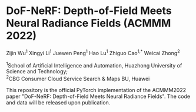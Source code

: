 # DoF-NeRF: Depth-of-Field Meets Neural Radiance Fields (ACMMM 2022)

Zijin Wu<sup>1</sup>
Xingyi Li<sup>1</sup>
Juewen Peng<sup>1</sup>
Hao Lu<sup>1</sup>
Zhiguo Cao<sup>1,*</sup>
Weicai Zhong<sup>2</sup>

<sup>1</sup>School of Artificial Intelligence and Automation, Huazhong University of Science and Technology;   
<sup>2</sup>CBG Consumer Cloud Service Search \& Maps BU, Huawei

This repository is the official PyTorch implementation of the ACMMM2022 paper "DoF-NeRF: Depth-of-Field Meets Neural Radiance Fields". The code and data will be released upon publication.
